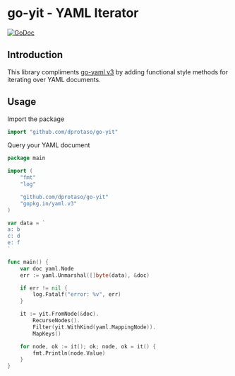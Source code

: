# go-yit - YAML Iterator

[![GoDoc](https://godoc.org/github.com/dprotaso/go-yit?status.svg)](https://godoc.org/github.com/dprotaso/go-yit)

## Introduction

This library compliments [go-yaml v3](https://github.com/go-yaml/yaml/tree/v3) by adding
functional style methods for iterating over YAML documents.

## Usage

Import the package
```go
import "github.com/dprotaso/go-yit"
```


Query your YAML document
```go
package main

import (
	"fmt"
	"log"

	"github.com/dprotaso/go-yit"
	"gopkg.in/yaml.v3"
)

var data = `
a: b
c: d
e: f
`

func main() {
	var doc yaml.Node
	err := yaml.Unmarshal([]byte(data), &doc)

	if err != nil {
		log.Fatalf("error: %v", err)
	}

	it := yit.FromNode(&doc).
		RecurseNodes().
		Filter(yit.WithKind(yaml.MappingNode)).
		MapKeys()

	for node, ok := it(); ok; node, ok = it() {
		fmt.Println(node.Value)
	}
}
```

